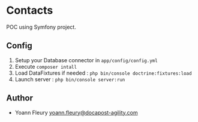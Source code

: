 # Contacts

POC using Symfony project.

## Config

1. Setup your Database connector in `app/config/config.yml`
2. Execute `composer intall`
3. Load DataFixtures if needed : `php bin/console doctrine:fixtures:load`
4. Launch server : `php bin/console server:run`


## Author

* Yoann Fleury <yoann.fleury@docapost-agility.com>
